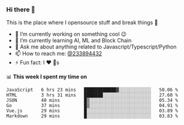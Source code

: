 ### Hi there 👋

<!--
**a233894432/a233894432** is a ✨ _special_ ✨ repository because its `README.md` (this file) appears on your GitHub profile.

Here are some ideas to get you started:

- 🔭 I’m currently working on ...
- 🌱 I’m currently learning ...
- 👯 I’m looking to collaborate on ...
- 🤔 I’m looking for help with ...
- 💬 Ask me about ...
- 📫 How to reach me: ...
- 😄 Pronouns: ...
- ⚡ Fun fact: ...
-->
 
 
This is the place where I opensource stuff and break things :rofl:

- 🔭 I’m currently working on something cool :wink:
- 🌱 I’m currently learning AI, ML and Block Chain
- 💬 Ask me about anything related to Javascript/Typescript/Python
- 📫 How to reach me: [@233894432](https://twitter.com/233894432)
- ⚡ Fun fact: I :heart: :dog:s

📊 **This week I spent my time on**
<!--START_SECTION:waka-->

```text
JavaScript   6 hrs 23 mins   ████████████▓░░░░░░░░░░░░   50.06 %
HTML         3 hrs 31 mins   ███████░░░░░░░░░░░░░░░░░░   27.60 %
JSON         40 mins         █▒░░░░░░░░░░░░░░░░░░░░░░░   05.34 %
Go           37 mins         █▒░░░░░░░░░░░░░░░░░░░░░░░   04.91 %
Vue.js       29 mins         █░░░░░░░░░░░░░░░░░░░░░░░░   03.89 %
Markdown     29 mins         █░░░░░░░░░░░░░░░░░░░░░░░░   03.83 %
```

<!--END_SECTION:waka-->
